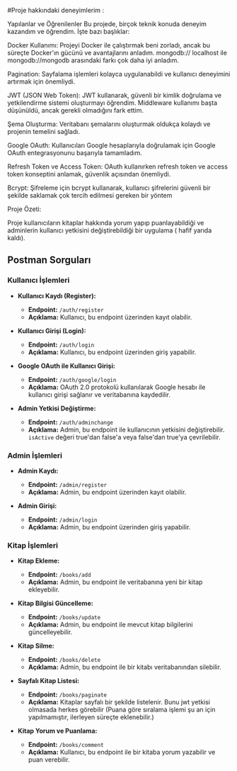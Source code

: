 #Proje hakkındaki deneyimlerim :

Yapılanlar ve Öğrenilenler
Bu projede, birçok teknik konuda deneyim kazandım ve öğrendim. İşte bazı başlıklar:

Docker Kullanımı: Projeyi Docker ile çalıştırmak beni zorladı, ancak bu süreçte Docker'ın gücünü ve avantajlarını anladım. mongodb:// localhost ile mongodb://mongodb arasındaki farkı çok daha iyi anladım.

Pagination: Sayfalama işlemleri kolayca uygulanabildi ve kullanıcı deneyimini artırmak için önemliydi.

JWT (JSON Web Token): JWT kullanarak, güvenli bir kimlik doğrulama ve yetkilendirme sistemi oluşturmayı öğrendim. Middleware kullanımı başta düşünüldü, ancak gerekli olmadığını fark ettim.

Şema Oluşturma: Veritabanı şemalarını oluşturmak oldukça kolaydı ve projenin temelini sağladı.

Google OAuth: Kullanıcıları Google hesaplarıyla doğrulamak için Google OAuth entegrasyonunu başarıyla tamamladım.

Refresh Token ve Access Token: OAuth kullanırken refresh token ve access token konseptini anlamak, güvenlik açısından önemliydi.

Bcrypt: Şifreleme için bcrypt kullanarak, kullanıcı şifrelerini güvenli bir şekilde saklamak çok tercih edilmesi gereken bir yöntem

Proje Özeti:

Proje kullanıcıların kitaplar hakkında yorum yapıp puanlayabildiği ve adminlerin kullanıcı yetkisini değiştirebildiği bir uygulama ( hafif yarıda kaldı).

## Postman Sorguları

### Kullanıcı İşlemleri

- **Kullanıcı Kaydı (Register):**
  - **Endpoint:** `/auth/register`
  - **Açıklama:** Kullanıcı, bu endpoint üzerinden kayıt olabilir.

- **Kullanıcı Girişi (Login):**
  - **Endpoint:** `/auth/login`
  - **Açıklama:** Kullanıcı, bu endpoint üzerinden giriş yapabilir.

- **Google OAuth ile Kullanıcı Girişi:**
  - **Endpoint:** `/auth/google/login`
  - **Açıklama:** OAuth 2.0 protokolü kullanılarak Google hesabı ile kullanıcı girişi sağlanır ve veritabanına kaydedilir.

- **Admin Yetkisi Değiştirme:**
  - **Endpoint:** `/auth/adminchange`
  - **Açıklama:** Admin, bu endpoint ile kullanıcının yetkisini değiştirebilir. `isActive` değeri true'dan false'a veya false'dan true'ya çevrilebilir.

### Admin İşlemleri

- **Admin Kaydı:**
  - **Endpoint:** `/admin/register`
  - **Açıklama:** Admin, bu endpoint üzerinden kayıt olabilir.

- **Admin Girişi:**
  - **Endpoint:** `/admin/login`
  - **Açıklama:** Admin, bu endpoint üzerinden giriş yapabilir.

### Kitap İşlemleri

- **Kitap Ekleme:**
  - **Endpoint:** `/books/add`
  - **Açıklama:** Admin, bu endpoint ile veritabanına yeni bir kitap ekleyebilir.

- **Kitap Bilgisi Güncelleme:**
  - **Endpoint:** `/books/update`
  - **Açıklama:** Admin, bu endpoint ile mevcut kitap bilgilerini güncelleyebilir.

- **Kitap Silme:**
  - **Endpoint:** `/books/delete`
  - **Açıklama:** Admin, bu endpoint ile bir kitabı veritabanından silebilir.

- **Sayfalı Kitap Listesi:**
  - **Endpoint:** `/books/paginate`
  - **Açıklama:** Kitaplar sayfalı bir şekilde listelenir. Bunu jwt yetkisi olmasada herkes görebilir (Puana göre sıralama işlemi şu an için yapılmamıştır, ilerleyen süreçte eklenebilir.)

- **Kitap Yorum ve Puanlama:**
  - **Endpoint:** `/books/comment`
  - **Açıklama:** Kullanıcı, bu endpoint ile bir kitaba yorum yazabilir ve puan verebilir.


